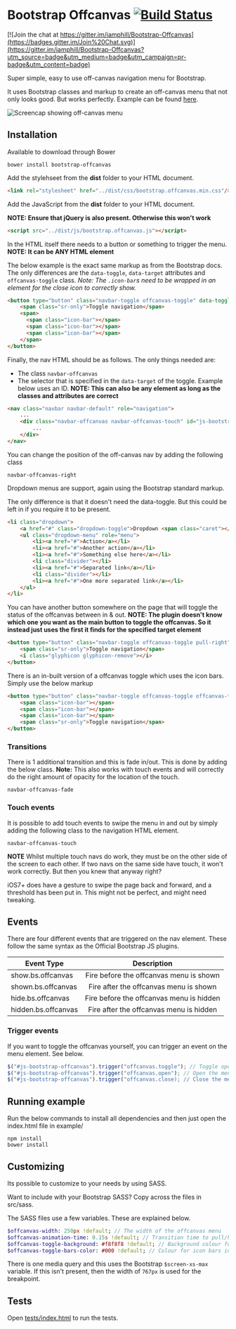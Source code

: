 # Bootstrap Offcanvas [![Build Status](https://travis-ci.org/iamphill/Bootstrap-Offcanvas.svg?branch=master)](https://travis-ci.org/iamphill/Bootstrap-Offcanvas)

[![Join the chat at https://gitter.im/iamphill/Bootstrap-Offcanvas](https://badges.gitter.im/Join%20Chat.svg)](https://gitter.im/iamphill/Bootstrap-Offcanvas?utm_source=badge&utm_medium=badge&utm_campaign=pr-badge&utm_content=badge)

Super simple, easy to use off-canvas navigation menu for Bootstrap.

It uses Bootstrap classes and markup to create an off-canvas menu that not only looks good. But works perfectly. Example can be found [here](http://iamphill.github.io/Bootstrap-Offcanvas/example.html).

![Screencap showing off-canvas menu](https://raw.githubusercontent.com/iamphill/Bootstrap-Offcanvas/master/screencap.gif)

## Installation

Available to download through Bower

```
bower install bootstrap-offcanvas
```

Add the stylehseet from the **dist** folder to your HTML document.

```html
<link rel="stylesheet" href="../dist/css/bootstrap.offcanvas.min.css"/>
```

Add the JavaScript from the **dist** folder to your HTML document.

**NOTE: Ensure that jQuery is also present. Otherwise this won't work**

```html
<script src="../dist/js/bootstrap.offcanvas.js"></script>
```

In the HTML itself there needs to a button or something to trigger the menu.
**NOTE: It can be ANY HTML element**

The below example is the exact same markup as from the Bootstrap docs. The only differences are the `data-toggle`, `data-target` attributes and `offcanvas-toggle` class. *Note: The `.icon-bar`s need to be wrapped in an element for the close icon to correctly show.*

```html
<button type="button" class="navbar-toggle offcanvas-toggle" data-toggle="offcanvas" data-target="#js-bootstrap-offcanvas">
    <span class="sr-only">Toggle navigation</span>
    <span>
      <span class="icon-bar"></span>
      <span class="icon-bar"></span>
      <span class="icon-bar"></span>
    </span>
</button>
```

Finally, the nav HTML should be as follows. The only things needed are:

- The class `navbar-offcanvas`
- The selector that is specified in the `data-target` of the toggle. Example below uses an ID.
**NOTE: This can also be any element as long as the classes and attributes are correct**

```html
<nav class="navbar navbar-default" role="navigation">
    ...
    <div class="navbar-offcanvas navbar-offcanvas-touch" id="js-bootstrap-offcanvas">
        ...
    </div>
</nav>
```

You can change the position of the off-canvas nav by adding the following class

```
navbar-offcanvas-right
```

Dropdown menus are support, again using the Bootstrap standard markup.

The only difference is that it doesn't need the data-toggle. But this could be left in if you require it to be present.

```html
<li class="dropdown">
    <a href="#" class="dropdown-toggle">Dropdown <span class="caret"></span></a>
    <ul class="dropdown-menu" role="menu">
        <li><a href="#">Action</a></li>
        <li><a href="#">Another action</a></li>
        <li><a href="#">Something else here</a></li>
        <li class="divider"></li>
        <li><a href="#">Separated link</a></li>
        <li class="divider"></li>
        <li><a href="#">One more separated link</a></li>
    </ul>
</li>
```

You can have another button somewhere on the page that will toggle the status of the offcanvas between in & out.
**NOTE: The plugin doesn't know which one you want as the main button to toggle the offcanvas. So it instead just uses the first it finds for the specified target element**

```html
<button type="button" class="navbar-toggle offcanvas-toggle pull-right" data-toggle="offcanvas" data-target="#js-bootstrap-offcanvas">
    <span class="sr-only">Toggle navigation</span>
    <i class="glyphicon glyphicon-remove"></i>
</button>
```

There is an in-built version of a offcanvas toggle which uses the icon bars. Simply use the below markup

```html
<button type="button" class="navbar-toggle offcanvas-toggle offcanvas-toggle-close" data-toggle="offcanvas" data-target="#js-bootstrap-offcanvas">
    <span class="icon-bar"></span>
    <span class="icon-bar"></span>
    <span class="icon-bar"></span>
    <span class="sr-only">Toggle navigation</span>
</button>
```

### Transitions

There is 1 additional transition and this is fade in/out. This is done by adding the below class. **Note:** This also works with touch events and will correctly do the right amount of opacity for the location of the touch.

```
navbar-offcanvas-fade
```

### Touch events

It is possible to add touch events to swipe the menu in and out by simply adding the following class to the navigation HTML element.

```
navbar-offcanvas-touch
```

**NOTE**
Whilst multiple touch navs do work, they must be on the other side of the screen to each other. If two navs on the same side have touch, it won't work correctly. But then you knew that anyway right?

iOS7+ does have a gesture to swipe the page back and forward, and a threshold has been put in. This might not be perfect, and might need tweaking.

## Events

There are four different events that are triggered on the nav element. These follow the same syntax as the Official Bootstrap JS plugins.

| Event Type               | Description                                 |
| -------------     |:-------------:                        |
| show.bs.offcanvas     | Fire before the offcanvas menu is shown   |
| shown.bs.offcanvas    | Fire after the offcanvas menu is shown    |
| hide.bs.offcanvas      | Fire before the offcanvas menu is hidden  |
| hidden.bs.offcanvas    | Fire after the offcanvas menu is hidden   |

### Trigger events

If you want to toggle the offcanvas yourself, you can trigger an event on the menu element. See below.

```js
$("#js-bootstrap-offcanvas").trigger("offcanvas.toggle"); // Toggle open & close
$("#js-bootstrap-offcanvas").trigger("offcanvas.open"); // Open the menu
$("#js-bootstrap-offcanvas").trigger("offcanvas.close); // Close the menu
```


## Running example

Run the below commands to install all dependencies and then just open the index.html file in example/

```
npm install
bower install
```

## Customizing

Its possible to customize to your needs by using SASS.

Want to include with your Bootstrap SASS? Copy across the files in src/sass.

The SASS files use a few variables. These are explained below.

```sass
$offcanvas-width: 250px !default; // The width of the offcanvas menu
$offcanvas-animation-time: 0.15s !default; // Transition time to pull/hide menu
$offcanvas-toggle-background: #f8f8f8 !default; // Background colour for toggle
$offcanvas-toggle-bars-color: #000 !default; // Colour for icon bars in toggle
```

There is one media query and this uses the Bootstrap `$screen-xs-max` variable. If this isn't present, then the width of `767px` is used for the breakpoint.

## Tests

Open [tests/index.html](https://github.com/iamphill/Bootstrap-Offcanvas/blob/master/tests/index.html) to run the tests.
